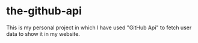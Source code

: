 # the-github-api
 This is my personal project in which I have used "GitHub Api" to fetch user data to show it in my website.
